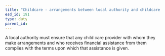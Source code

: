 ```yaml
---
title: "Childcare - arrangements between local authority and childcare providers in England"
esd_id: 191
type: duty
parent_id:  
---
```


A local authority must ensure that any child care provider with whom they make arrangements and who receives financial assistance from them complies with the terms upon which that assistance is given.

